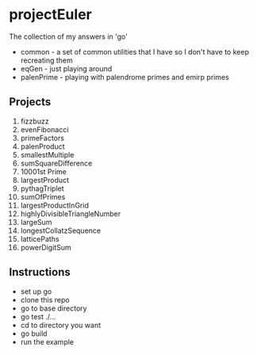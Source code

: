 # projectEuler
The collection of my answers in 'go'

* common - a set of common utilities that I have so I don't have to keep
  recreating them
* eqGen - just playing around
* palenPrime - playing with palendrome primes and emirp primes

## Projects
1. fizzbuzz
2. evenFibonacci
3. primeFactors
4. palenProduct
5. smallestMultiple
6. sumSquareDifference
7. 10001st Prime
8. largestProduct
9. pythagTriplet
10. sumOfPrimes
11. largestProductInGrid
12. highlyDivisibleTriangleNumber
13. largeSum
14. longestCollatzSequence
15. latticePaths
16. powerDigitSum

## Instructions
* set up go
* clone this repo
* go to base directory
* go test ./...
* cd to directory you want
* go build
* run the example
